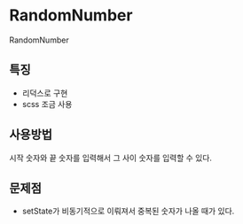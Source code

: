 # RandomNumber
RandomNumber

## 특징
 - 리덕스로 구현
 - scss 조금 사용

## 사용방법

시작 숫자와 끝 숫자를 입력해서 그 사이 숫자를 입력할 수 있다.

## 문제점

 - setState가 비동기적으로 이뤄져서 중복된 숫자가 나올 때가 있다. 
